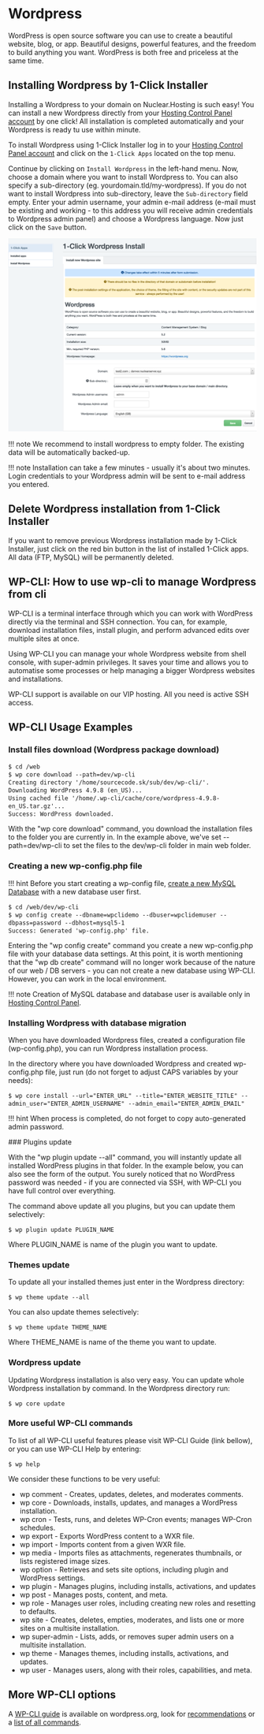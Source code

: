 # Wordpress

WordPress is open source software you can use to create a beautiful website, blog, or app. Beautiful designs, powerful features, and the freedom to build anything you want. WordPress is both free and priceless at the same time.

## Installing Wordpress by 1-Click Installer

Installing a Wordpress to your domain on Nuclear.Hosting is such easy! You can install a new Wordpress directly from your [Hosting Control Panel account](https://my.nuclear.hosting) by one click! All installation is completed automatically and your Wordpress is ready tu use within minute.

To install Wordpress using 1-Click Installer log in to your [Hosting Control Panel account](https://my.nuclear.hosting) and click on the ```1-Click Apps``` located on the top menu.

Continue by clicking on ```Install Wordpress``` in the left-hand menu. Now, choose a domain where you want to install Wordpress to. You can also specify a sub-directory (eg. yourdomain.tld/my-wordpress). If you do not want to install Wordpress into sub-directory, leave the ```Sub-directory``` field empty. Enter your admin username, your admin e-mail address (e-mail must be existing and working - to this address you will receive admin credentials to Wordpress admin panel) and choose a Wordpress language. Now just click on the ```Save``` button.

![Wordpress 1-Click Installer](img/oneclick_wordpress.png)

!!! note
	We recommend to install wordpress to empty folder. The existing data will be automatically backed-up.

!!! note
	Installation can take a few minutes - usually it's about two minutes. Login credentials to your Wordpress admin will be sent to e-mail address you entered.

## Delete Wordpress installation from 1-Click Installer

If you want to remove previous Wordpress installation made by 1-Click Installer, just click on the red bin button in the list of installed 1-Click apps. All data (FTP, MySQL) will be permanently deleted.

## WP-CLI: How to use wp-cli to manage Wordpress from cli

WP-CLI is a terminal interface through which you can work with WordPress directly via the terminal and SSH connection. You can, for example, download installation files, install plugin, and perform advanced edits over multiple sites at once.

Using WP-CLI you can manage your whole Wordpress website from shell console, with super-admin privileges. It saves your time and allows you to automatise some processes or help managing a bigger Wordpress websites and installations.

WP-CLI support is available on our VIP hosting. All you need is active SSH access.

## WP-CLI Usage Examples

### Install files download (Wordpress package download)

```
$ cd /web
$ wp core download --path=dev/wp-cli
Creating directory '/home/sourcecode.sk/sub/dev/wp-cli/'.
Downloading WordPress 4.9.8 (en_US)...
Using cached file '/home/.wp-cli/cache/core/wordpress-4.9.8-en_US.tar.gz'...
Success: WordPress downloaded.
```

With the "wp core download" command, you download the installation files to the folder you are currently in. In the example above, we've set --path=dev/wp-cli to set the files to the dev/wp-cli folder in main web folder.

### Creating a new wp-config.php file

!!! hint
	Before you start creating a wp-config file, [create a new MySQL Database](mysql_databases/) with a new database user first.

```
$ cd /web/dev/wp-cli
$ wp config create --dbname=wpclidemo --dbuser=wpclidemuser --dbpass=password --dbhost=mysql5-1
Success: Generated 'wp-config.php' file.
```

Entering the "wp config create" command you create a new wp-config.php file with your database data settings. At this point, it is worth mentioning that the "wp db create" command will no longer work because of the nature of our web / DB servers - you can not create a new database using WP-CLI. However, you can work in the local environment.

!!! note
	Creation of MySQL database and database user is available only in [Hosting Control Panel](https://my.nuclear.hosting).

### Installing Wordpress with database migration

When you have downloaded Wordpress files, created a configuration file (wp-config.php), you can run Wordpress installation process.

In the directory where you have downloaded Wordpress and created wp-config.php file, just run (do not forget to adjust CAPS variables by your needs):

```
$ wp core install --url="ENTER_URL" --title="ENTER_WEBSITE_TITLE" --admin_user="ENTER_ADMIN_USERNAME" --admin_email="ENTER_ADMIN_EMAIL"
```

!!! hint
	When process is completed, do not forget to copy auto-generated admin password.

### Plugins update

With the "wp plugin update --all" command, you will instantly update all installed WordPress plugins in that folder. In the example below, you can also see the form of the output. You surely noticed that no WordPress password was needed - if you are connected via SSH, with WP-CLI you have full control over everything.

The command above update all you plugins, but you can update them selectively:

```
$ wp plugin update PLUGIN_NAME
```

Where PLUGIN_NAME is name of the plugin you want to update.

### Themes update

To update all your installed themes just enter in the Wordpress directory:

```
$ wp theme update --all
```

You can also update themes selectively:

```
$ wp theme update THEME_NAME
```

Where THEME_NAME is name of the theme you want to update.

### Wordpress update

Updating Wordpress installation is also very easy. You can update whole Wordpress installation by command. In the Wordpress directory run:

```
$ wp core update
```

### More useful WP-CLI commands

To list of all WP-CLI useful features please visit WP-CLI Guide (link bellow), or you can use WP-CLI Help by entering:

```
$ wp help
```

We consider these functions to be very useful:

 * wp comment - Creates, updates, deletes, and moderates comments.
 * wp core - Downloads, installs, updates, and manages a WordPress installation.
 * wp cron - Tests, runs, and deletes WP-Cron events; manages WP-Cron schedules.
 * wp export - Exports WordPress content to a WXR file.
 * wp import - Imports content from a given WXR file.
 * wp media - Imports files as attachments, regenerates thumbnails, or lists registered image sizes.
 * wp option - Retrieves and sets site options, including plugin and WordPress settings.
 * wp plugin - Manages plugins, including installs, activations, and updates
 * wp post - Manages posts, content, and meta.
 * wp role - Manages user roles, including creating new roles and resetting to defaults.
 * wp site - Creates, deletes, empties, moderates, and lists one or more sites on a multisite installation.
 * wp super-admin - Lists, adds, or removes super admin users on a multisite installation.
 * wp theme - Manages themes, including installs, activations, and updates.
 * wp user - Manages users, along with their roles, capabilities, and meta.

## More WP-CLI options

A [WP-CLI guide](https://make.wordpress.org/cli/handbook/) is available on wordpress.org, look for [recommendations](https://make.wordpress.org/cli/handbook/quick-start/) or a [list of all commands](https://developer.wordpress.org/cli/commands/).